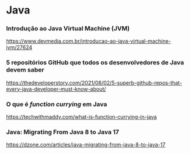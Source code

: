# Java

### Introdução ao Java Virtual Machine (JVM)

https://www.devmedia.com.br/introducao-ao-java-virtual-machine-jvm/27624

### 5 repositórios GitHub que todos os desenvolvedores de Java devem saber

https://thedeveloperstory.com/2021/08/02/5-superb-github-repos-that-every-java-developer-must-know-about/

### O que é *function currying* em Java

https://techwithmaddy.com/what-is-function-currying-in-java

### Java: Migrating From Java 8 to Java 17

https://dzone.com/articles/java-migrating-from-java-8-to-java-17
